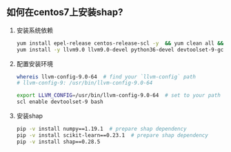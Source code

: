 ## 如何在centos7上安装shap?

1. 安装系统依赖
    ```bash
    yum install epel-release centos-release-scl -y  && yum clean all && yum make cache # llvm9.0 is in epel, gcc9 in scl
    yum install -y llvm9.0 llvm9.0-devel python36-devel devtoolset-9-gcc devtoolset-9-gcc-c++ make cmake 
    ```

2. 配置安装环境
    ```bash
    whereis llvm-config-9.0-64  # find your `llvm-config` path
    # llvm-config-9: /usr/bin/llvm-config-9.0-64
    
    export LLVM_CONFIG=/usr/bin/llvm-config-9.0-64  # set to your path
    scl enable devtoolset-9 bash
    ```

3. 安装shap
    ```bash
    pip -v install numpy==1.19.1  # prepare shap dependency
    pip -v install scikit-learn==0.23.1  # prepare shap dependency
    pip -v install shap==0.28.5
    ```
